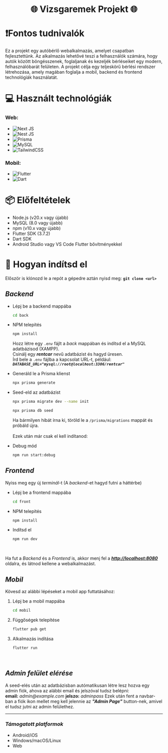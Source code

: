 <div align="center">

# 🌐 **Vizsgaremek Projekt** 🌐

</div>

# ❗Fontos tudnivalók

Ez a projekt egy autóbérlő webalkalmazás, amelyet csapatban fejlesztettünk. Az alkalmazás lehetővé teszi a felhasználók számára, hogy autók között böngésszenek, foglaljanak és kezeljék bérléseiket egy modern, felhasználóbarát felületen. A projekt célja egy teljeskörű bérlési rendszer létrehozása, amely magában foglalja a mobil, backend és frontend technológiák használatát.

# 💻 Használt technológiák

### **Web:**

- ![Next JS](https://img.shields.io/badge/NextJS-4c4c4d?style=for-the-badge&logo=next.js&logoColor=white)
- ![Nest JS](https://img.shields.io/badge/NestJS-%23E0234E.svg?style=for-the-badge&logo=nestjs&logoColor=white)
- ![Prisma](https://img.shields.io/badge/Prisma-21a690?style=for-the-badge&logo=Prisma&logoColor=white)
- ![MySQL](https://img.shields.io/badge/mysql-4479A1.svg?style=for-the-badge&logo=mysql&logoColor=white)
- ![TailwindCSS](https://img.shields.io/badge/tailwindcss-690000.svg?style=for-the-badge&logo=tailwind-css&logoColor=white)

### **Mobil:**

- ![Flutter](https://img.shields.io/badge/Flutter-02569B?style=for-the-badge&logo=flutter&logoColor=white)
- ![Dart](https://img.shields.io/badge/Dart-0175C2?style=for-the-badge&logo=dart&logoColor=white)

# 📦 Előfeltételek

- Node.js (v20.x vagy újabb)
- MySQL (8.0 vagy újabb)
- npm (v10.x vagy újabb)
- Flutter SDK (3.7.2)
- Dart SDK
- Android Studio vagy VS Code Flutter bővítményekkel

# 🔎 Hogyan indítsd el

Először is klónozd le a repót a gépedre aztán nyisd meg: <strong>`git clone <url>`</strong>

## **_Backend_**

- Lépj be a backend mappába
  ```sh
  cd back
  ```
- NPM telepítés

  ```sh
  npm install
  ```

  Hozz létre egy `.env` fájlt a _back_ mappában és indítsd el a MySQL adatbázisod (XAMPP). <br>
  Csinálj egy <strong>_rentcar_</strong> nevű adatbázist és hagyd üresen. <br>
  Írd bele a `.env` fájlba a kapcsolat URL-t, például: <strong>_`DATABASE_URL="mysql://root@localhost:3306/rentcar"`_</strong>

- Generáld le a Prisma klienst
  ```sh
  npx prisma generate
  ```
- Seed-eld az adatbázist
  ```sh
  npx prisma migrate dev --name init
  ```
  ```sh
  npx prisma db seed
  ```
  Ha bármilyen hibát írna ki, töröld le a `/prisma/migrations` mappát és próbáld újra.
  <br>
  <br>
  Ezek után már csak el kell indítanod:
- Debug mód
  ```sh
  npm run start:debug
  ```

## **_Frontend_**

Nyiss meg egy új _terminál_-t (A _backend_-et hagyd futni a háttérbe)

- Lépj be a frontend mappába
  ```sh
  cd front
  ```
- NPM telepítés
  ```sh
  npm install
  ```
- Indítsd el
  ```sh
  npm run dev
  ```

<br>

Ha fut a _Backend_ és a _Frontend_ is, akkor menj fel a <strong>_[http://localhost:8080](http://localhost:8080)_</strong> oldalra, és látnod kellene a webalkalmazást.

## **_Mobil_**

Kövesd az alábbi lépéseket a mobil app futtatásához:

1. Lépj be a mobil mappába

   ```sh
   cd mobil
   ```

2. Függőségek telepítése

   ```sh
   flutter pub get
   ```

3. Alkalmazás indítása
   ```sh
   flutter run
   ```

<br>

## **_Admin felület elérése_**

A seed-elés után az adatbázisban autómatikusan létre lesz hozva egy admin fiók, ahova az alábbi email és jelszóval tudsz belépni: <br>
**email:** _admin@example.com_
**jelszo:** _adminpass_
Ezek után fent a navbar-ban a fiók ikon mellet meg kell jelennie az **_"Admin Page"_** button-nek, amivel el tudsz jutni az admin felülethez.

---

### _Támogatott platformok_

- Android/iOS
- Windows/macOS/Linux
- Web
